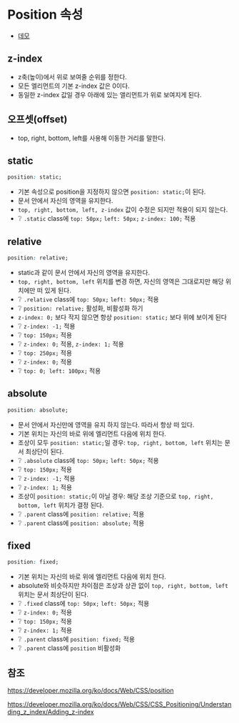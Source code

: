 # Position 속성

* [데모](https://ovdncids.github.io/html-css-curriculum/position)

## z-index
* z축(높이)에서 위로 보여줄 순위를 정한다.
* 모든 엘리먼트의 기본 z-index 값은 0이다.
* 동일한 z-index 값일 경우 아래에 있는 앨리먼트가 위로 보여지게 된다.

## 오프셋(offset)
* top, right, bottom, left를 사용해 이동한 거리를 말한다.

<!-- 구글 색상
파란색: #4285F4
빨간색: #EA4335
노란색: #FBBC05
녹색: #34A853

#235bb6 -->

## static
```css
position: static;
```
* 기본 속성으로 position을 지정하지 않으면 `position: static;`이 된다.
* 문서 안에서 자신의 영역을 유지한다.
* `top, right, bottom, left, z-index` 값이 수정은 되지만 적용이 되지 않는다.
* ❔ `.static` class에 `top: 50px;` `left: 50px;` `z-index: 100;` 적용

## relative
```css
position: relative;
```
* static과 같이 문서 안에서 자신의 영역을 유지한다.
* `top, right, bottom, left` 위치를 변경 하면, 자신의 영역은 그대로지만 해당 위치에만 떠 있게 된다.
* ❔ `.relative` class에 `top: 50px;` `left: 50px;` 적용
* ❔ `position: relative;` 활성화, 비활성화 하기
* `z-index: 0;` 보다 작지 않으면 항상 `position: static;` 보다 위에 보이게 된다
* ❔ `z-index: -1;` 적용
* ❔ `top: 150px;` 적용
* ❔ `z-index: 0;` 적용, `z-index: 1;` 적용
* ❔ `top: 250px;` 적용
* ❔ `z-index: 0;` 적용
* ❔ `top: 0; left: 100px;` 적용

## absolute
```css
position: absolute;
```
* 문서 안에서 자신만에 영역을 유지 하지 않는다. 따라서 항상 떠 있다.
* 기본 위치는 자신의 바로 위에 엘리먼트 다음에 위치 한다.
* 조상이 모두 `position: static;`일 경우: `top, right, bottom, left` 위치는 문서 최상단이 된다.
* ❔ `.absolute` class에 `top: 50px;` `left: 50px;` 적용
* ❔ `top: 150px;` 적용
* ❔ `z-index: -1;` 적용
* ❔ `z-index: 1;` 적용
* 조상이 `position: static;`이 아닐 경우: 해당 조상 기준으로 `top, right, bottom, left` 위치가 결정 된다.
* ❔ `.parent` class에 `position: relative;` 적용
* ❔ `.parent` class에 `position: absolute;` 적용

## fixed
```css
position: fixed;
```
* 기본 위치는 자신의 바로 위에 엘리먼트 다음에 위치 한다.
* absolute와 비슷하지만 차이점은 조상과 상관 없이 `top, right, bottom, left` 위치는 문서 최상단이 된다.
* ❔ `.fixed` class에 `top: 50px;` `left: 50px;` 적용
* ❔ `z-index: 0;` 적용
* ❔ `top: 150px;` 적용
* ❔ `z-index: 1;` 적용
* ❔ `.parent` class에 `position: fixed;` 적용
* ❔ `.parent` class에 `position` 비활성화

## 참조
https://developer.mozilla.org/ko/docs/Web/CSS/position

https://developer.mozilla.org/ko/docs/Web/CSS/CSS_Positioning/Understanding_z_index/Adding_z-index
